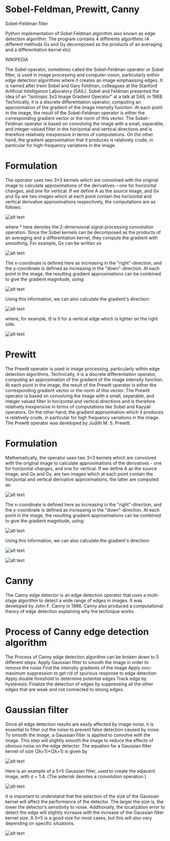 # Sobel-Feldman, Prewitt, Canny 
Sobel–Feldman filter

Python implementation of Sobel Feldman algorithm also known as edge detection algorithm.
The program contains 4 differents algorithms (4 different methods Gx and Gy decomposed as the products of an averaging and a differentiation kernel etc) 

WIKIPEDIA

The Sobel operator, sometimes called the Sobel–Feldman operator or Sobel filter, is used in image processing and computer vision, particularly within edge detection algorithms where it creates an image emphasising edges. It is named after Irwin Sobel and Gary Feldman, colleagues at the Stanford Artificial Intelligence Laboratory (SAIL). Sobel and Feldman presented the idea of an "Isotropic 3x3 Image Gradient Operator" at a talk at SAIL in 1968.
Technically, it is a discrete differentiation operator, computing an approximation of the gradient of the image intensity function. At each point in the image, the result of the Sobel–Feldman operator is either the corresponding gradient vector or the norm of this vector. The Sobel–Feldman operator is based on convolving the image with a small, separable, and integer-valued filter in the horizontal and vertical directions and is therefore relatively inexpensive in terms of computations. On the other hand, the gradient approximation that it produces is relatively crude, in particular for high-frequency variations in the image.

# Formulation
The operator uses two 3×3 kernels which are convolved with the original image to calculate approximations of the derivatives – one for horizontal changes, and one for vertical. If we define A as the source image, and Gx and Gy are two images which at each point contain the horizontal and vertical derivative approximations respectively, the computations are as follows:

![alt text](https://github.com/yoyoberenguer/Sobel-Feldman/blob/master/Assets/Graphics/sobel1.png)

where * here denotes the 2-dimensional signal processing convolution operation.
Since the Sobel kernels can be decomposed as the products of an averaging and a differentiation kernel, they compute the gradient with smoothing. For example, 
Gx can be written as

![alt text](https://github.com/yoyoberenguer/Sobel-Feldman/blob/master/Assets/Graphics/sobel2.png)

The x-coordinate is defined here as increasing in the "right"-direction, and the y-coordinate is defined as increasing in the "down"-direction. At each point in the image, the resulting gradient approximations can be combined to give the gradient magnitude, using:

![alt text](https://github.com/yoyoberenguer/Sobel-Feldman/blob/master/Assets/Graphics/sobel3.png)

Using this information, we can also calculate the gradient's direction:

![alt text](https://github.com/yoyoberenguer/Sobel-Feldman/blob/master/Assets/Graphics/sobel4.png)

where, for example, Θ is 0 for a vertical edge which is lighter on the right side.


![alt text](https://github.com/yoyoberenguer/Sobel-Feldman/blob/master/Sobel.png)

# Prewitt 

The Prewitt operator is used in image processing, particularly within edge detection algorithms. Technically, it is a discrete differentiation operator, computing an approximation of the gradient of the image intensity function. At each point in the image, the result of the Prewitt operator is either the corresponding gradient vector or the norm of this vector. The Prewitt operator is based on convolving the image with a small, separable, and integer valued filter in horizontal and vertical directions and is therefore relatively inexpensive in terms of computations like Sobel and Kayyali operators.
On the other hand, the gradient approximation which it produces is relatively crude, in particular for high frequency variations in the image. The Prewitt operator was developed by Judith M. S. Prewitt.

# Formulation
Mathematically, the operator uses two 3×3 kernels which are convolved with the original image to calculate approximations of the derivatives - one for horizontal changes, and one for vertical. If we define 
A as the source image, and Gx and Gy. 
are two images which at each point contain the horizontal and vertical derivative approximations, the latter are computed as:

![alt text](https://github.com/yoyoberenguer/Sobel-Feldman/blob/master/Assets/Graphics/Prewitt1.png)

The x-coordinate is defined here as increasing in the "right"-direction, and the y-coordinate is defined as increasing in the "down"-direction. At each point in the image, the resulting gradient approximations can be combined to give the gradient magnitude, using:

![alt text](https://github.com/yoyoberenguer/Sobel-Feldman/blob/master/Assets/Graphics/Prewitt2.png)

Using this information, we can also calculate the gradient's direction:

![alt text](https://github.com/yoyoberenguer/Sobel-Feldman/blob/master/Assets/Graphics/Prewitt3.png)


![alt text](https://github.com/yoyoberenguer/Sobel-Feldman/blob/master/Prewitt.png)


# Canny 

The Canny edge detector is an edge detection operator that uses a multi-stage algorithm to detect a wide range of edges in images. It was developed by John F. Canny in 1986. Canny also produced a computational theory of edge detection explaining why the technique works. 

# Process of Canny edge detection algorithm
The Process of Canny edge detection algorithm can be broken down to 5 different steps: 
Apply Gaussian filter to smooth the image in order to remove the noise
Find the intensity gradients of the image
Apply non-maximum suppression to get rid of spurious response to edge detection
Apply double threshold to determine potential edges
Track edge by hysteresis: Finalize the detection of edges by suppressing all the other edges that are weak and not connected to strong edges.
# Gaussian filter
Since all edge detection results are easily affected by image noise, it is essential to filter out the noise to prevent false detection caused by noise. To smooth the image, a Gaussian filter is applied to convolve with the image. This step will slightly smooth the image to reduce the effects of obvious noise on the edge detector. 
The equation for a Gaussian filter kernel of size (2k+1)×(2k+1) is given by

![alt text](https://github.com/yoyoberenguer/Sobel-Feldman/blob/master/Assets/Graphics/Canny1.png)

Here is an example of a 5×5 Gaussian filter, used to create the adjacent image, with 
σ = 1.4. (The asterisk denotes a convolution operation.) 

![alt text](https://github.com/yoyoberenguer/Sobel-Feldman/blob/master/Assets/Graphics/Canny2.png)

It is important to understand that the selection of the size of the Gaussian kernel will affect the performance of the detector. The larger the size is, the lower the detector’s sensitivity to noise. Additionally, the localization error to detect the edge will slightly increase with the increase of the Gaussian filter kernel size. A 5×5 is a good size for most cases, but this will also vary depending on specific situations. 

![alt text](https://github.com/yoyoberenguer/Sobel-Feldman/blob/master/Canny.png)

